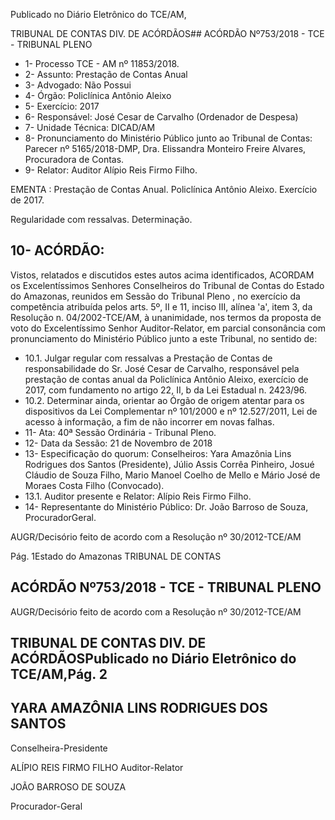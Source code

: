 Publicado  no  Diário Eletrônico do TCE/AM,

TRIBUNAL DE CONTAS DIV. DE  ACÓRDÃOS## ACÓRDÃO Nº753/2018 - TCE - TRIBUNAL PLENO

- 1- Processo TCE - AM nº 11853/2018.
- 2- Assunto: Prestação de Contas Anual
- 3- Advogado: Não Possui
- 4- Órgão: Policlínica Antônio Aleixo
- 5- Exercício: 2017
- 6- Responsável: José Cesar de Carvalho (Ordenador de Despesa)
- 7- Unidade Técnica: DICAD/AM
- 8- Pronunciamento  do Ministério  Público  junto  ao Tribunal  de Contas: Parecer  nº 5165/2018-DMP, Dra. Elissandra Monteiro Freire Alvares, Procuradora de Contas.
- 9- Relator: Auditor Alípio Reis Firmo Filho.

EMENTA :  Prestação  de  Contas  Anual.  Policlínica Antônio Aleixo. Exercício de 2017.

Regularidade com ressalvas. Determinação.

## 10-  ACÓRDÃO:

Vistos, relatados e discutidos estes autos acima identificados, ACORDAM os Excelentíssimos Senhores Conselheiros do Tribunal de Contas do Estado do Amazonas, reunidos em Sessão do Tribunal Pleno , no exercício da competência atribuída pelos arts. 5º, II e 11, inciso III, alínea 'a', item 3, da Resolução n. 04/2002-TCE/AM, à unanimidade, nos  termos  da  proposta  de  voto  do  Excelentíssimo  Senhor  Auditor-Relator,  em  parcial consonância com pronunciamento do Ministério Público junto a este Tribunal, no sentido de:

- 10.1. Julgar regular com ressalvas a Prestação de Contas de responsabilidade  do Sr.  José  Cesar  de  Carvalho,  responsável  pela prestação  de  contas  anual  da  Policlínica  Antônio  Aleixo, exercício  de 2017, com fundamento no artigo 22, II, b da Lei Estadual n. 2423/96.
- 10.2. Determinar ainda, orientar  ao  Órgão  de origem  atentar  para  os dispositivos da Lei Complementar nº 101/2000 e nº 12.527/2011, Lei de acesso à informação, a fim de não incorrer em novas falhas.
- 11-  Ata: 40ª Sessão Ordinária - Tribunal Pleno.
- 12-  Data da Sessão: 21 de Novembro de 2018
- 13-  Especificação  do  quorum: Conselheiros: Yara  Amazônia  Lins  Rodrigues  dos Santos (Presidente), Júlio Assis Corrêa Pinheiro, Josué Cláudio de Souza Filho, Mario Manoel Coelho de Mello e Mário José de Moraes Costa Filho (Convocado).
- 13.1. Auditor presente e Relator: Alípio Reis Firmo Filho.
- 14-  Representante do Ministério Público: Dr. João Barroso de Souza, ProcuradorGeral.

AUGR/Decisório feito de acordo com a Resolução nº 30/2012-TCE/AM

Pág. 1Estado do Amazonas TRIBUNAL DE CONTAS

## ACÓRDÃO Nº753/2018 - TCE - TRIBUNAL PLENO

AUGR/Decisório feito de acordo com a Resolução nº 30/2012-TCE/AM

## TRIBUNAL DE CONTAS DIV. DE  ACÓRDÃOSPublicado  no  Diário Eletrônico do TCE/AM,Pág. 2

## YARA AMAZÔNIA LINS RODRIGUES DOS SANTOS

Conselheira-Presidente

ALÍPIO REIS FIRMO FILHO Auditor-Relator

JOÃO BARROSO DE SOUZA

Procurador-Geral